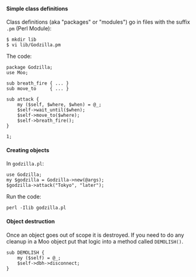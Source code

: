 #### Simple class definitions

Class definitions (aka "packages" or "modules") go in files with the suffix <code>.pm</code> (Perl Module):

    $ mkdir lib
    $ vi lib/Godzilla.pm

The code:

    package Godzilla;
    use Moo;

    sub breath_fire { ... }
    sub move_to     { ... }

    sub attack {
        my ($self, $where, $when) = @_;
        $self->wait_until($when);
        $self->move_to($where);
        $self->breath_fire();
    }

    1;

#### Creating objects

In `godzilla.pl`:

    use Godzilla;
    my $godzilla = Godzilla->new(@args);
    $godzilla->attack("Tokyo", "later");

Run the code:

    perl -Ilib godzilla.pl

#### Object destruction

Once an object goes out of scope it is destroyed.  If you need to do any
cleanup in a Moo object put that logic into a method called `DEMOLISH()`.

    sub DEMOLISH {
        my ($self) = @_;
        $self->dbh->disconnect;
    }


